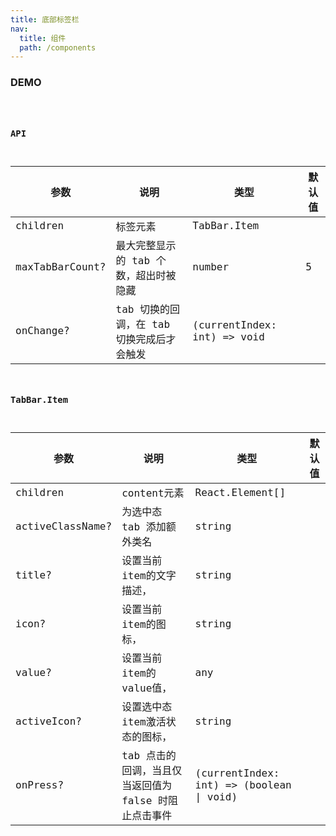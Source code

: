 ```yaml
---
title: 底部标签栏
nav:
  title: 组件
  path: /components
---
```


### DEMO

<code src="./demo/basic.tsx" />

### API

| 参数 | 说明 | 类型 | 默认值|
| --- | --- | --- | --- |
|children|标签元素|TabBar.Item|
|maxTabBarCount?|最大完整显示的 tab 个数，超出时被隐藏|number|5|
|onChange?|tab 切换的回调，在 tab 切换完成后才会触发|(currentIndex: int) => void|


### TabBar.Item
| 参数 | 说明 | 类型 | 默认值|
| --- | --- | --- | --- |
|children|content元素|React.Element[]|
|activeClassName?|为选中态 tab 添加额外类名|string|
|title?|设置当前item的文字描述，|string|
|icon?|设置当前item的图标，|string|
|value?|设置当前item的value值，|any|
|activeIcon?|设置选中态item激活状态的图标，|string|
|onPress?|tab 点击的回调，当且仅当返回值为 false 时阻止点击事件|(currentIndex: int) => (boolean \| void)|

